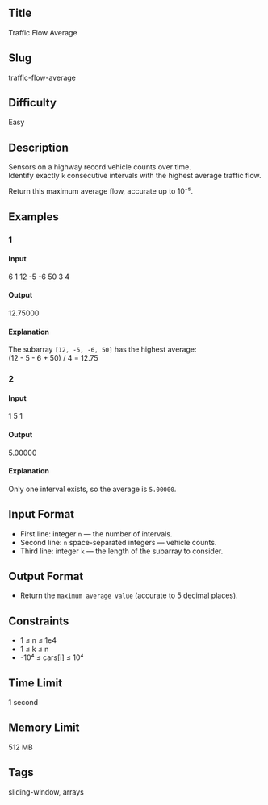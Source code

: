 ## Title
Traffic Flow Average

## Slug
traffic-flow-average

## Difficulty
Easy

## Description

Sensors on a highway record vehicle counts over time.  
Identify exactly `k` consecutive intervals with the highest average traffic flow.

Return this maximum average flow, accurate up to 10⁻⁵.

## Examples

### 1

#### Input

6
1 12 -5 -6 50 3
4

#### Output

12.75000

#### Explanation

The subarray `[12, -5, -6, 50]` has the highest average:  
(12 - 5 - 6 + 50) / 4 = 12.75

### 2

#### Input

1
5
1

#### Output

5.00000

#### Explanation

Only one interval exists, so the average is `5.00000`.

## Input Format  

- First line: integer `n` — the number of intervals.  
- Second line: `n` space-separated integers — vehicle counts.  
- Third line: integer `k` — the length of the subarray to consider.

## Output Format  

- Return the `maximum average value` (accurate to 5 decimal places).  

## Constraints  

- 1 ≤ n ≤ 1e4
- 1 ≤ k ≤ n  
- -10⁴ ≤ cars[i] ≤ 10⁴  

## Time Limit

1 second

## Memory Limit

512 MB

## Tags

sliding-window, arrays
